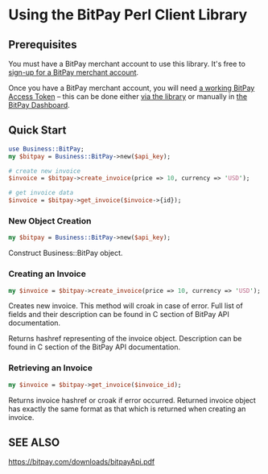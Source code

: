 # Using the BitPay Perl Client Library
## Prerequisites
You must have a BitPay merchant account to use this library.  It's free to [sign-up for a BitPay merchant account](https://bitpay.com/start).

Once you have a BitPay merchant account, you will need [a working BitPay Access Token](/api/getting-access.html) – this can be done either [via the library](#pairing) or manually in [the BitPay Dashboard](https://bitpay.com/tokens).

## Quick Start
```perl
use Business::BitPay;
my $bitpay = Business::BitPay->new($api_key);

# create new invoice
$invoice = $bitpay->create_invoice(price => 10, currency => 'USD');

# get invoice data
$invoice = $bitpay->get_invoice($invoice->{id});
```

### New Object Creation
```perl
my $bitpay = Business::BitPay->new($api_key);
```
Construct Business::BitPay object.

### Creating an Invoice
```perl
my $invoice = $bitpay->create_invoice(price => 10, currency => 'USD');
```
Creates new invoice. This method will croak in case of error. Full list of
fields and their description can be found in C<Creating an Invoice> section of
BitPay API documentation.

Returns hashref representing of the invoice object. Description can be found in
C<BitPay Server Response> section of the BitPay API documentation.

### Retrieving an Invoice
```perl
my $invoice = $bitpay->get_invoice($invoice_id);
```
Returns invoice hashref or croak if error occurred. Returned invoice object has
exactly the same format as that which is returned when creating an invoice.

## SEE ALSO
https://bitpay.com/downloads/bitpayApi.pdf
